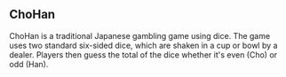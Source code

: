 ## ChoHan

ChoHan is a traditional Japanese gambling game using dice. The game uses two standard six-sided dice, 
which are shaken in a cup or bowl by a dealer. Players then guess the total of the dice whether it's even (Cho)
or odd (Han).